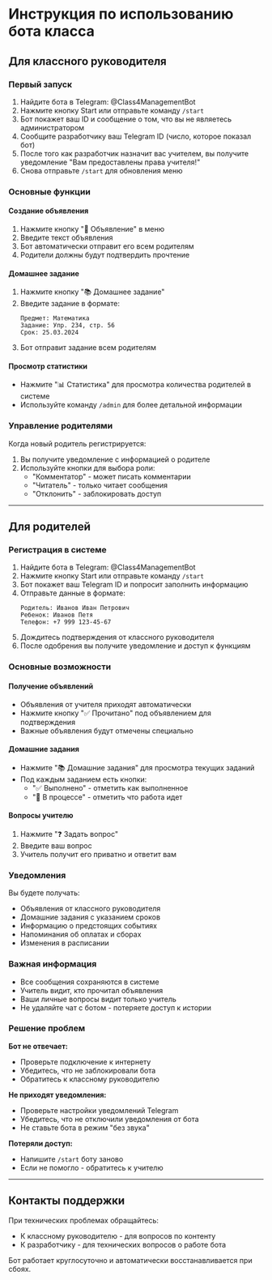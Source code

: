 # Инструкция по использованию бота класса

## Для классного руководителя

### Первый запуск
1. Найдите бота в Telegram: @Class4ManagementBot
2. Нажмите кнопку Start или отправьте команду `/start`
3. Бот покажет ваш ID и сообщение о том, что вы не являетесь администратором
4. Сообщите разработчику ваш Telegram ID (число, которое показал бот)
5. После того как разработчик назначит вас учителем, вы получите уведомление "Вам предоставлены права учителя!"
6. Снова отправьте `/start` для обновления меню

### Основные функции

#### Создание объявления
1. Нажмите кнопку "📢 Объявление" в меню
2. Введите текст объявления
3. Бот автоматически отправит его всем родителям
4. Родители должны будут подтвердить прочтение

#### Домашнее задание
1. Нажмите кнопку "📚 Домашнее задание"
2. Введите задание в формате:
   ```
   Предмет: Математика
   Задание: Упр. 234, стр. 56
   Срок: 25.03.2024
   ```
3. Бот отправит задание всем родителям

#### Просмотр статистики
- Нажмите "📊 Статистика" для просмотра количества родителей в системе
- Используйте команду `/admin` для более детальной информации

### Управление родителями
Когда новый родитель регистрируется:
1. Вы получите уведомление с информацией о родителе
2. Используйте кнопки для выбора роли:
   - "Комментатор" - может писать комментарии
   - "Читатель" - только читает сообщения
   - "Отклонить" - заблокировать доступ

---

## Для родителей

### Регистрация в системе
1. Найдите бота в Telegram: @Class4ManagementBot
2. Нажмите кнопку Start или отправьте команду `/start`
3. Бот покажет ваш Telegram ID и попросит заполнить информацию
4. Отправьте данные в формате:
   ```
   Родитель: Иванов Иван Петрович
   Ребенок: Иванов Петя
   Телефон: +7 999 123-45-67
   ```
5. Дождитесь подтверждения от классного руководителя
6. После одобрения вы получите уведомление и доступ к функциям

### Основные возможности

#### Получение объявлений
- Объявления от учителя приходят автоматически
- Нажмите кнопку "✅ Прочитано" под объявлением для подтверждения
- Важные объявления будут отмечены специально

#### Домашние задания
- Нажмите "📚 Домашние задания" для просмотра текущих заданий
- Под каждым заданием есть кнопки:
  - "✅ Выполнено" - отметить как выполненное
  - "🔄 В процессе" - отметить что работа идет

#### Вопросы учителю
1. Нажмите "❓ Задать вопрос"
2. Введите ваш вопрос
3. Учитель получит его приватно и ответит вам

### Уведомления
Вы будете получать:
- Объявления от классного руководителя
- Домашние задания с указанием сроков
- Информацию о предстоящих событиях
- Напоминания об оплатах и сборах
- Изменения в расписании

### Важная информация
- Все сообщения сохраняются в системе
- Учитель видит, кто прочитал объявления
- Ваши личные вопросы видит только учитель
- Не удаляйте чат с ботом - потеряете доступ к истории

### Решение проблем

**Бот не отвечает:**
- Проверьте подключение к интернету
- Убедитесь, что не заблокировали бота
- Обратитесь к классному руководителю

**Не приходят уведомления:**
- Проверьте настройки уведомлений Telegram
- Убедитесь, что не отключили уведомления от бота
- Не ставьте бота в режим "без звука"

**Потеряли доступ:**
- Напишите `/start` боту заново
- Если не помогло - обратитесь к учителю

---

## Контакты поддержки

При технических проблемах обращайтесь:
- К классному руководителю - для вопросов по контенту
- К разработчику - для технических вопросов о работе бота

Бот работает круглосуточно и автоматически восстанавливается при сбоях.
